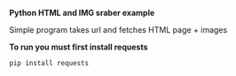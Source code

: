 <b> Python HTML and IMG sraber example </b>
<p> Simple program takes url and fetches HTML page + images </p>

<b> To run you must first install requests </b>
```bash
pip install requests
```
